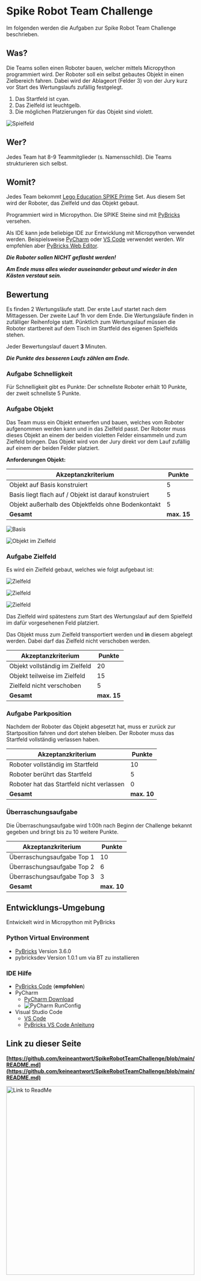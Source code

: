 # Spike Robot Team Challenge

Im folgenden werden die Aufgaben zur Spike Robot Team Challenge beschrieben.

## Was?

Die Teams sollen einen Roboter bauen, welcher mittels Micropython programmiert wird. Der Roboter soll ein selbst gebautes Objekt in einen Zielbereich fahren. Dabei wird der Ablageort (Felder 3) von der Jury kurz vor Start des Wertungslaufs zufällig festgelegt.

1. Das Startfeld ist cyan.
1. Das Zielfeld ist leuchtgelb.
1. Die möglichen Platzierungen für das Objekt sind violett.

![Spielfeld](img/Spielfeld.svg)

## Wer?

Jedes Team hat 8-9 Teammitglieder (s. Namensschild). Die Teams strukturieren sich selbst.

## Womit?

Jedes Team bekommt [Lego Education SPIKE Prime](https://education.lego.com/de-de/products/lego-education-spike-prime-set/45678/) Set. Aus diesem Set wird der Roboter, das Zielfeld und das Objekt gebaut.

Programmiert wird in Micropython. Die SPIKE Steine sind mit [PyBricks](https://docs.pybricks.com/en/stable/) versehen.

Als IDE kann jede beliebige IDE zur Entwicklung mit Micropython verwendet werden. Beispielsweise [PyCharm](https://www.jetbrains.com/de-de/pycharm/download/) oder [VS Code](https://pybricks.com/project/pybricks-other-editors/) verwendet werden.
Wir empfehlen aber [PyBricks Web Editor](https://code.pybricks.com/).

_**Die Roboter sollen NICHT geflasht werden!**_

_**Am Ende muss alles wieder auseinander gebaut und wieder in den Kästen verstaut sein.**_

## Bewertung

Es finden 2 Wertungsläufe statt. Der erste Lauf startet nach dem Mittagessen. Der zweite Lauf 1h vor dem Ende. Die Wertungsläufe finden in zufälliger Reihenfolge statt. Pünktlich zum Wertungslauf müssen die Roboter startbereit auf dem Tisch im Startfeld des eigenen Spielfelds stehen.

Jeder Bewertungslauf dauert **3** Minuten.

_**Die Punkte des besseren Laufs zählen am Ende.**_

### Aufgabe Schnelligkeit

Für Schnelligkeit gibt es Punkte: Der schnellste Roboter erhält 10 Punkte, der zweit schnellste 5 Punkte.

### Aufgabe Objekt

Das Team muss ein Objekt entwerfen und bauen, welches vom Roboter aufgenommen werden kann und in das Zielfeld passt. Der Roboter muss dieses Objekt an einem der beiden violetten Felder einsammeln und zum Zielfeld bringen. Das Objekt wird von der Jury direkt vor dem Lauf zufällig auf einem der beiden Felder platziert.

**Anforderungen Objekt:**

| Akzeptanzkriterium | Punkte |
| ------------------ | ------ |
| Objekt auf Basis konstruiert | 5 |
| Basis liegt flach auf / Objekt ist darauf konstruiert | 5 |
| Objekt außerhalb des Objektfelds ohne Bodenkontakt | 5 |
| **Gesamt** | **max. 15** |

![Basis](img/Basis-Objekt.jpg)

![Objekt im Zielfeld](img/Objekt-im-Zielfeld.jpg)

### Aufgabe Zielfeld

Es wird ein Zielfeld gebaut, welches wie folgt aufgebaut ist:

![Zielfeld](img/Zielfeld_1.jpg)

![Zielfeld](img/Zielfeld_2.jpg)

![Zielfeld](img/Zielfeld_3.jpg)

Das Zielfeld wird spätestens zum Start des Wertungslauf auf dem Spielfeld im dafür vorgesehenen Feld platziert.

Das Objekt muss zum Zielfeld transportiert werden und **in** diesem abgelegt werden. Dabei darf das Zielfeld nicht verschoben werden.

| Akzeptanzkriterium | Punkte |
| ------------------ | ------ |
| Objekt vollständig im Zielfeld | 20 |
| Objekt teilweise im Zielfeld | 15 |
| Zielfeld nicht verschoben | 5 |
| **Gesamt** | **max. 15** |

### Aufgabe Parkposition

Nachdem der Roboter das Objekt abgesetzt hat, muss er zurück zur Startposition fahren und dort stehen bleiben. Der Roboter muss das Startfeld vollständig verlassen haben.

| Akzeptanzkriterium | Punkte |
| ------------------ | ------ |
| Roboter vollständig im Startfeld | 10 |
| Roboter berührt das Startfeld | 5 |
| Roboter hat das Startfeld nicht verlassen | 0 |
| **Gesamt** | **max. 10** |

### Überraschungsaufgabe

Die Überraschungsaufgabe wird 1:00h nach Beginn der Challenge bekannt gegeben und bringt bis zu 10 weitere Punkte.

| Akzeptanzkriterium | Punkte |
| ------------------ | ------ |
| Überraschungsaufgabe Top 1 | 10 |
| Überraschungsaufgabe Top 2 |  6 |
| Überraschungsaufgabe Top 3 |  3 |
| **Gesamt** | **max. 10** |

## Entwicklungs-Umgebung

Entwickelt wird in Micropython mit PyBricks
  
### Python Virtual Environment

- [PyBricks](https://pybricks.com/) Version 3.6.0
- pybricksdev Version 1.0.1 um via BT zu installieren

### IDE Hilfe

- [PyBricks Code](https://code.pybricks.com/) (**empfohlen**)
- PyCharm
  - [PyCharm Download](https://www.jetbrains.com/de-de/pycharm/download/)
  - ![PyCharm RunConfig](img/PyCharm-Bluetooth-RunConfig.png)
- Visual Studio Code
  - [VS Code](https://pybricks.com/project/pybricks-other-editors/)
  - [PyBricks VS Code Anleitung](https://pybricks.com/project/pybricks-other-editors/)

## Link zu dieser Seite

**[https://github.com/keineantwort/SpikeRobotTeamChallenge/blob/main/README.md](https://github.com/keineantwort/SpikeRobotTeamChallenge/blob/main/README.md)**

<img src="img/qr-code-readme.png" width="500" alt="Link to ReadMe" />
